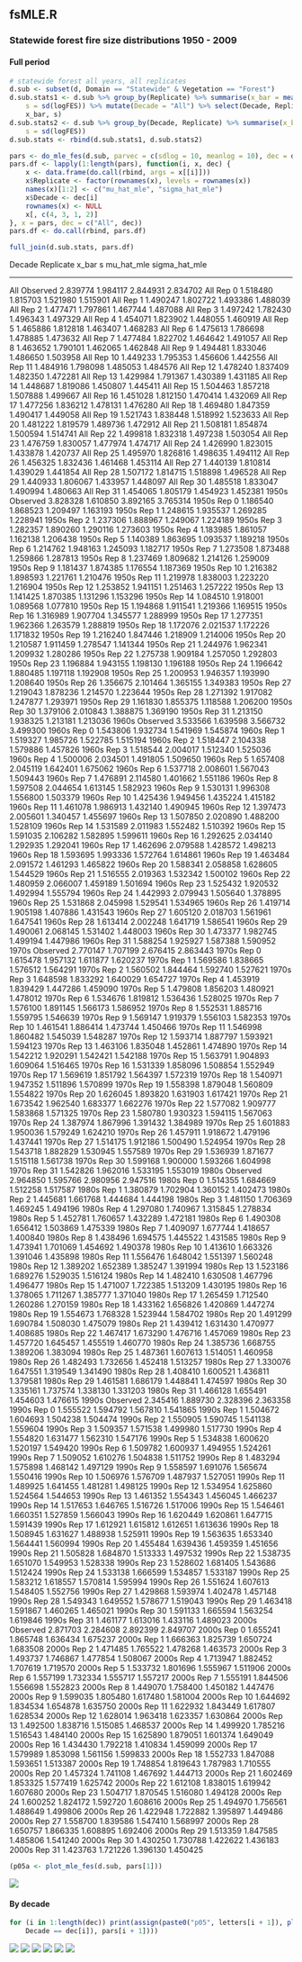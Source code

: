 


##
##
## fsMLE.R









### Statewide forest fire size distributions 1950 - 2009

#### Full period


```r
# statewide forest all years, all replicates
d.sub <- subset(d, Domain == "Statewide" & Vegetation == "Forest")
d.sub.stats1 <- d.sub %>% group_by(Replicate) %>% summarise(x_bar = mean(logFES), 
    s = sd(logFES)) %>% mutate(Decade = "All") %>% select(Decade, Replicate, 
    x_bar, s)
d.sub.stats2 <- d.sub %>% group_by(Decade, Replicate) %>% summarise(x_bar = mean(logFES), 
    s = sd(logFES))
d.sub.stats <- rbind(d.sub.stats1, d.sub.stats2)

pars <- do_mle_fes(d.sub, parvec = c(sdlog = 10, meanlog = 10), dec = dec, by.decade = TRUE)
pars.df <- lapply(1:length(pars), function(i, x, dec) {
    x <- data.frame(do.call(rbind, args = x[[i]]))
    x$Replicate <- factor(rownames(x), levels = rownames(x))
    names(x)[1:2] <- c("mu_hat_mle", "sigma_hat_mle")
    x$Decade <- dec[i]
    rownames(x) <- NULL
    x[, c(4, 3, 1, 2)]
}, x = pars, dec = c("All", dec))
pars.df <- do.call(rbind, pars.df)

full_join(d.sub.stats, pars.df)
```



Decade   Replicate       x_bar          s   mu_hat_mle   sigma_hat_mle
-------  ----------  ---------  ---------  -----------  --------------
All      Observed     2.839774   1.984117     2.844931        2.834702
All      Rep 0        1.518480   1.815703     1.521980        1.515901
All      Rep 1        1.490247   1.802722     1.493386        1.488039
All      Rep 2        1.477471   1.797861     1.467744        1.487088
All      Rep 3        1.497242   1.782430     1.496343        1.497329
All      Rep 4        1.454071   1.823902     1.448055        1.460919
All      Rep 5        1.465886   1.812818     1.463407        1.468283
All      Rep 6        1.475613   1.786698     1.478885        1.473632
All      Rep 7        1.477484   1.822702     1.464642        1.491057
All      Rep 8        1.463652   1.790101     1.462065        1.462848
All      Rep 9        1.494481   1.833046     1.486650        1.503958
All      Rep 10       1.449233   1.795353     1.456606        1.442556
All      Rep 11       1.484916   1.798098     1.485053        1.484576
All      Rep 12       1.478240   1.837409     1.482350        1.472281
All      Rep 13       1.429984   1.791367     1.430389        1.431185
All      Rep 14       1.448687   1.819086     1.450807        1.445411
All      Rep 15       1.504463   1.857218     1.507888        1.499667
All      Rep 16       1.451028   1.812150     1.470414        1.432069
All      Rep 17       1.477256   1.836212     1.478131        1.476280
All      Rep 18       1.469480   1.847359     1.490417        1.449058
All      Rep 19       1.521743   1.838448     1.518992        1.523633
All      Rep 20       1.481222   1.819579     1.489736        1.472912
All      Rep 21       1.508181   1.854874     1.500594        1.514741
All      Rep 22       1.499818   1.832318     1.497238        1.503054
All      Rep 23       1.476759   1.830057     1.477974        1.474717
All      Rep 24       1.426990   1.823015     1.433878        1.420737
All      Rep 25       1.495970   1.826816     1.498635        1.494112
All      Rep 26       1.456325   1.832436     1.461468        1.453114
All      Rep 27       1.440139   1.810814     1.439029        1.441854
All      Rep 28       1.507172   1.814715     1.518898        1.496528
All      Rep 29       1.440933   1.806067     1.433957        1.448097
All      Rep 30       1.485518   1.833047     1.490994        1.480663
All      Rep 31       1.454065   1.805179     1.454923        1.452381
1950s    Observed     3.828328   1.610850     3.892165        3.765314
1950s    Rep 0        1.186540   1.868523     1.209497        1.163193
1950s    Rep 1        1.248615   1.935537     1.269285        1.228941
1950s    Rep 2        1.237306   1.888967     1.249067        1.224189
1950s    Rep 3        1.282357   1.890260     1.290116        1.273603
1950s    Rep 4        1.183985   1.861057     1.162138        1.206438
1950s    Rep 5        1.140389   1.863695     1.093537        1.189218
1950s    Rep 6        1.214762   1.948163     1.245093        1.182717
1950s    Rep 7        1.273508   1.873488     1.259866        1.287813
1950s    Rep 8        1.237469   1.809682     1.214126        1.259009
1950s    Rep 9        1.181437   1.874385     1.176554        1.187369
1950s    Rep 10       1.216382   1.898593     1.221761        1.210476
1950s    Rep 11       1.219978   1.838003     1.223220        1.216904
1950s    Rep 12       1.253852   1.941151     1.251463        1.257222
1950s    Rep 13       1.141425   1.870385     1.131296        1.153296
1950s    Rep 14       1.084510   1.918001     1.089568        1.077810
1950s    Rep 15       1.194868   1.911541     1.219366        1.169515
1950s    Rep 16       1.316989   1.907704     1.345577        1.288999
1950s    Rep 17       1.277351   1.962366     1.263579        1.288819
1950s    Rep 18       1.172076   2.021537     1.172226        1.171832
1950s    Rep 19       1.216240   1.847446     1.218909        1.214006
1950s    Rep 20       1.210587   1.911459     1.278547        1.141344
1950s    Rep 21       1.244976   1.962341     1.209932        1.280286
1950s    Rep 22       1.275738   1.909184     1.257050        1.292803
1950s    Rep 23       1.196884   1.943155     1.198130        1.196188
1950s    Rep 24       1.196642   1.880485     1.197118        1.192908
1950s    Rep 25       1.200953   1.946357     1.193990        1.208640
1950s    Rep 26       1.356675   2.101464     1.365155        1.349383
1950s    Rep 27       1.219043   1.878236     1.214570        1.223644
1950s    Rep 28       1.271392   1.917082     1.247877        1.293971
1950s    Rep 29       1.161830   1.855375     1.118588        1.206200
1950s    Rep 30       1.379106   2.010843     1.388875        1.369190
1950s    Rep 31       1.213150   1.938325     1.213181        1.213036
1960s    Observed     3.533566   1.639598     3.566732        3.499300
1960s    Rep 0        1.543806   1.932734     1.541969        1.545874
1960s    Rep 1        1.519327   1.985726     1.522785        1.515194
1960s    Rep 2        1.518447   2.104338     1.579886        1.457826
1960s    Rep 3        1.518544   2.004017     1.512340        1.525036
1960s    Rep 4        1.500006   2.034501     1.491805        1.509650
1960s    Rep 5        1.657408   2.045119     1.642401        1.675062
1960s    Rep 6        1.537718   2.008601     1.567043        1.509443
1960s    Rep 7        1.476891   2.114580     1.401662        1.551186
1960s    Rep 8        1.597508   2.044654     1.613145        1.582923
1960s    Rep 9        1.530131   1.996308     1.556800        1.503379
1960s    Rep 10       1.425436   1.949456     1.435224        1.415182
1960s    Rep 11       1.461078   1.986913     1.432140        1.490945
1960s    Rep 12       1.397473   2.005601     1.340457        1.455697
1960s    Rep 13       1.507850   2.020890     1.488200        1.528109
1960s    Rep 14       1.531589   2.011983     1.552482        1.510392
1960s    Rep 15       1.591035   2.106282     1.582895        1.599611
1960s    Rep 16       1.292625   2.034140     1.292935        1.292041
1960s    Rep 17       1.462696   2.079588     1.428572        1.498213
1960s    Rep 18       1.593695   1.993336     1.572764        1.614861
1960s    Rep 19       1.463484   2.091572     1.461293        1.465822
1960s    Rep 20       1.588341   2.058858     1.628605        1.544529
1960s    Rep 21       1.516555   2.019363     1.532342        1.500102
1960s    Rep 22       1.480959   2.066007     1.459189        1.501694
1960s    Rep 23       1.525432   1.920532     1.492994        1.555794
1960s    Rep 24       1.442993   2.079943     1.505640        1.378895
1960s    Rep 25       1.531868   2.045998     1.529541        1.534965
1960s    Rep 26       1.419714   1.905198     1.407886        1.431543
1960s    Rep 27       1.605120   2.018703     1.561961        1.647541
1960s    Rep 28       1.613414   2.002248     1.641719        1.586541
1960s    Rep 29       1.490061   2.068145     1.531402        1.448003
1960s    Rep 30       1.473377   1.982745     1.499194        1.447986
1960s    Rep 31       1.588254   1.925927     1.587388        1.590952
1970s    Observed     2.770147   1.707199     2.676415        2.863443
1970s    Rep 0        1.615478   1.957132     1.611877        1.620237
1970s    Rep 1        1.569586   1.838665     1.576512        1.564291
1970s    Rep 2        1.560502   1.844464     1.592740        1.527621
1970s    Rep 3        1.648598   1.833292     1.640029        1.654727
1970s    Rep 4        1.453919   1.839429     1.447286        1.459090
1970s    Rep 5        1.479808   1.856203     1.480921        1.478012
1970s    Rep 6        1.534676   1.819812     1.536436        1.528025
1970s    Rep 7        1.576100   1.891145     1.566173        1.586952
1970s    Rep 8        1.552531   1.885716     1.559795        1.546639
1970s    Rep 9        1.569147   1.919379     1.556103        1.582353
1970s    Rep 10       1.461541   1.886414     1.473744        1.450466
1970s    Rep 11       1.546998   1.860482     1.545039        1.548287
1970s    Rep 12       1.593714   1.887797     1.593921        1.594123
1970s    Rep 13       1.463106   1.835048     1.452861        1.474890
1970s    Rep 14       1.542212   1.920291     1.542421        1.542188
1970s    Rep 15       1.563791   1.904893     1.609064        1.516465
1970s    Rep 16       1.531339   1.858096     1.508854        1.552949
1970s    Rep 17       1.569619   1.851792     1.564397        1.572319
1970s    Rep 18       1.540971   1.947352     1.511896        1.570899
1970s    Rep 19       1.558398   1.879048     1.560809        1.554822
1970s    Rep 20       1.626045   1.893820     1.631903        1.617421
1970s    Rep 21       1.673542   1.962540     1.683377        1.662276
1970s    Rep 22       1.577082   1.909777     1.583868        1.571325
1970s    Rep 23       1.580780   1.930323     1.594115        1.567063
1970s    Rep 24       1.387974   1.867996     1.391432        1.384989
1970s    Rep 25       1.601883   1.950036     1.579249        1.624210
1970s    Rep 26       1.457911   1.918672     1.479196        1.437441
1970s    Rep 27       1.514175   1.912186     1.500490        1.524954
1970s    Rep 28       1.543718   1.882829     1.530945        1.557589
1970s    Rep 29       1.536939   1.871677     1.515118        1.561738
1970s    Rep 30       1.599168   1.900000     1.593266        1.604998
1970s    Rep 31       1.542826   1.962016     1.533195        1.553019
1980s    Observed     2.964850   1.595766     2.980956        2.947516
1980s    Rep 0        1.514355   1.684669     1.512258        1.517587
1980s    Rep 1        1.380879   1.702904     1.360152        1.402473
1980s    Rep 2        1.445681   1.661768     1.444684        1.444198
1980s    Rep 3        1.481150   1.706369     1.469245        1.494196
1980s    Rep 4        1.297080   1.740967     1.315845        1.278834
1980s    Rep 5        1.452781   1.760657     1.432289        1.472181
1980s    Rep 6        1.490308   1.656412     1.503869        1.475339
1980s    Rep 7        1.409097   1.677744     1.418657        1.400840
1980s    Rep 8        1.438496   1.694575     1.445522        1.431585
1980s    Rep 9        1.473941   1.701069     1.454692        1.490378
1980s    Rep 10       1.413610   1.663326     1.391046        1.435898
1980s    Rep 11       1.556476   1.648042     1.551397        1.560248
1980s    Rep 12       1.389202   1.652389     1.385247        1.391994
1980s    Rep 13       1.523186   1.689276     1.529035        1.516124
1980s    Rep 14       1.482410   1.630508     1.467796        1.496477
1980s    Rep 15       1.471007   1.722385     1.513209        1.430195
1980s    Rep 16       1.378065   1.711267     1.385777        1.371040
1980s    Rep 17       1.265459   1.712540     1.260286        1.270159
1980s    Rep 18       1.433162   1.656826     1.420869        1.447274
1980s    Rep 19       1.554673   1.768328     1.523944        1.584702
1980s    Rep 20       1.491299   1.690784     1.508030        1.475079
1980s    Rep 21       1.439412   1.631430     1.470977        1.408685
1980s    Rep 22       1.467417   1.673290     1.476716        1.457069
1980s    Rep 23       1.457720   1.645457     1.455519        1.460770
1980s    Rep 24       1.385736   1.668755     1.389206        1.383094
1980s    Rep 25       1.487361   1.607613     1.514051        1.460958
1980s    Rep 26       1.482493   1.732656     1.452418        1.513257
1980s    Rep 27       1.330076   1.647551     1.319549        1.341490
1980s    Rep 28       1.408410   1.600521     1.436811        1.379581
1980s    Rep 29       1.461581   1.686179     1.448841        1.474597
1980s    Rep 30       1.335161   1.737574     1.338130        1.331203
1980s    Rep 31       1.466128   1.655491     1.454603        1.476615
1990s    Observed     2.345416   1.889730     2.328396        2.363358
1990s    Rep 0        1.555522   1.594792     1.567810        1.541865
1990s    Rep 1        1.504672   1.604693     1.504238        1.504474
1990s    Rep 2        1.550905   1.590745     1.541138        1.559604
1990s    Rep 3        1.509357   1.571538     1.499980        1.517730
1990s    Rep 4        1.554820   1.631477     1.562310        1.547176
1990s    Rep 5        1.534838   1.600620     1.520197        1.549420
1990s    Rep 6        1.509782   1.600937     1.494955        1.524261
1990s    Rep 7        1.509052   1.610276     1.504838        1.511752
1990s    Rep 8        1.483294   1.575898     1.468142        1.497129
1990s    Rep 9        1.558597   1.691076     1.565674        1.550416
1990s    Rep 10       1.506976   1.576709     1.487937        1.527051
1990s    Rep 11       1.489925   1.641455     1.481281        1.498125
1990s    Rep 12       1.534954   1.625860     1.524564        1.544653
1990s    Rep 13       1.461352   1.554343     1.456045        1.466237
1990s    Rep 14       1.517653   1.646765     1.516726        1.517006
1990s    Rep 15       1.546461   1.660351     1.527859        1.566043
1990s    Rep 16       1.620449   1.620861     1.647715        1.591439
1990s    Rep 17       1.612921   1.615812     1.612651        1.613636
1990s    Rep 18       1.508945   1.631627     1.488938        1.525911
1990s    Rep 19       1.563635   1.653340     1.564441        1.560994
1990s    Rep 20       1.455484   1.639436     1.459359        1.451656
1990s    Rep 21       1.505828   1.684870     1.513333        1.497532
1990s    Rep 22       1.538735   1.651070     1.549953        1.528338
1990s    Rep 23       1.528602   1.681405     1.543686        1.512424
1990s    Rep 24       1.533138   1.666599     1.534857        1.533187
1990s    Rep 25       1.583212   1.618557     1.570814        1.595994
1990s    Rep 26       1.551624   1.607613     1.548405        1.552756
1990s    Rep 27       1.429868   1.593974     1.402478        1.457148
1990s    Rep 28       1.549343   1.649552     1.578677        1.519043
1990s    Rep 29       1.463418   1.591867     1.460265        1.465021
1990s    Rep 30       1.591133   1.665594     1.563254        1.619846
1990s    Rep 31       1.461177   1.613016     1.433116        1.489023
2000s    Observed     2.871703   2.284608     2.892399        2.849707
2000s    Rep 0        1.655241   1.865748     1.636434        1.675237
2000s    Rep 1        1.666363   1.825739     1.650724        1.683508
2000s    Rep 2        1.471485   1.765522     1.478268        1.463573
2000s    Rep 3        1.493737   1.746867     1.477854        1.508067
2000s    Rep 4        1.713947   1.882452     1.707619        1.719570
2000s    Rep 5        1.533732   1.801696     1.555967        1.511906
2000s    Rep 6        1.557199   1.732334     1.555717        1.557217
2000s    Rep 7        1.555191   1.844506     1.556698        1.552823
2000s    Rep 8        1.449070   1.758400     1.450182        1.447476
2000s    Rep 9        1.599035   1.805480     1.617480        1.581004
2000s    Rep 10       1.644692   1.834534     1.654878        1.635750
2000s    Rep 11       1.622932   1.843449     1.617807        1.628534
2000s    Rep 12       1.628014   1.963418     1.623357        1.630864
2000s    Rep 13       1.492500   1.838716     1.515085        1.468537
2000s    Rep 14       1.499920   1.785216     1.516543        1.484140
2000s    Rep 15       1.625890   1.879051     1.601374        1.649049
2000s    Rep 16       1.434430   1.792218     1.410834        1.459099
2000s    Rep 17       1.579989   1.853098     1.561156        1.599833
2000s    Rep 18       1.552733   1.847088     1.593651        1.513387
2000s    Rep 19       1.748854   1.819643     1.787983        1.710555
2000s    Rep 20       1.457324   1.741108     1.467692        1.444713
2000s    Rep 21       1.602469   1.853325     1.577419        1.625742
2000s    Rep 22       1.612108   1.838015     1.619942        1.607680
2000s    Rep 23       1.504717   1.870545     1.516080        1.494128
2000s    Rep 24       1.600252   1.824172     1.592720        1.608616
2000s    Rep 25       1.494970   1.756561     1.488649        1.499806
2000s    Rep 26       1.422948   1.722882     1.395897        1.449486
2000s    Rep 27       1.558700   1.839586     1.547410        1.568997
2000s    Rep 28       1.650757   1.866335     1.608895        1.692406
2000s    Rep 29       1.513359   1.847585     1.485806        1.541240
2000s    Rep 30       1.430250   1.730788     1.422622        1.436183
2000s    Rep 31       1.423763   1.721226     1.396130        1.450425

```r
(p05a <- plot_mle_fes(d.sub, pars[1]))
```

![](fs_mle3_files/figure-html/mle_sw_forest_all-1.png) 

#### By decade


```r
for (i in 1:length(dec)) print(assign(paste0("p05", letters[i + 1]), plot_mle_fes(subset(d.sub, 
    Decade == dec[i]), pars[i + 1])))
```

![](fs_mle3_files/figure-html/mle_sw_forest_dec-1.png) ![](fs_mle3_files/figure-html/mle_sw_forest_dec-2.png) ![](fs_mle3_files/figure-html/mle_sw_forest_dec-3.png) ![](fs_mle3_files/figure-html/mle_sw_forest_dec-4.png) ![](fs_mle3_files/figure-html/mle_sw_forest_dec-5.png) ![](fs_mle3_files/figure-html/mle_sw_forest_dec-6.png) 
